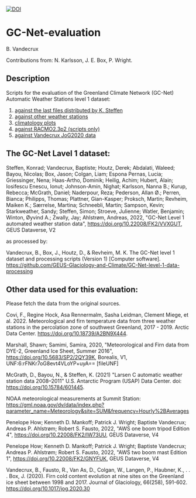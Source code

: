 [![DOI](https://zenodo.org/badge/DOI/10.5281/zenodo.7728938.svg)](https://doi.org/10.5281/zenodo.7728938)

# GC-Net-evaluation

B. Vandecrux

Contributions from: N. Karlsson, J. E. Box, P. Wright. 

## Description

Scripts for the evaluation of the Greenland Climate Network (GC-Net) Automatic Weather Stations level 1 dataset:
1) [against the last files distributed by K. Steffen](https://github.com/GEUS-Glaciology-and-Climate/GC-Net-evaluation/blob/master/out/L1_vs_historical_files/report_toc.md)
2) [against other weather stations](https://github.com/GEUS-Glaciology-and-Climate/GC-Net-evaluation/blob/master/out/L1_vs_other_AWS/report_toc.md)
3) [climatology plots](https://github.com/GEUS-Glaciology-and-Climate/GC-Net-evaluation/tree/master/out/L1_climatologies)
4) [against RACMO2.3p2 (scripts only)](https://github.com/GEUS-Glaciology-and-Climate/GC-Net-evaluation/blob/master/GC-Net-evaluation_vs_RACMO.py)
5) [against Vandecrux JoG2020 data](https://github.com/GEUS-Glaciology-and-Climate/GC-Net-evaluation/blob/master/GC-Net_L1_vs_JoG_data.py)

## The GC-Net Lavel 1 dataset:

Steffen, Konrad; Vandecrux, Baptiste; Houtz, Derek; Abdalati, Waleed; Bayou, Nicolas; Box, Jason; Colgan, Liam; Espona Pernas, Lucia; Griessinger, Nena; Haas-Artho, Dominik; Heilig, Achim; Hubert, Alain; Iosifescu Enescu, Ionut; Johnson-Amin, Nighat; Karlsson, Nanna B.; Kurup, Rebecca; McGrath, Daniel; Naderpour, Reza; Pederson, Allan Ø.; Perren, Bianca; Philipps, Thomas; Plattner, Gian-Kasper; Proksch, Martin; Revheim, Maiken K.; Særrelse, Martina; Schneebli, Martin; Sampson, Kevin; Starkweather, Sandy; Steffen, Simon; Stroeve, Julienne; Watler, Benjamin; Winton, Øyvind A.; Zwally, Jay; Ahlstrøm, Andreas, 2022, "GC-Net Level 1 automated weather station data", https://doi.org/10.22008/FK2/VVXGUT, GEUS Dataverse, V2 

as processed by:

Vandecrux, B., Box, J., Houtz, D., & Revheim, M. K. The GC-Net level 1 dataset and processing scripts (Version 1) [Computer software]. https://github.com/GEUS-Glaciology-and-Climate/GC-Net-level-1-data-processing

## Other data used for this evaluation:
Please fetch the data from the original sources.

Covi, F., Regine Hock, Asa Rennermalm, Sasha Leidman, Clement Miege, et al. 2022. Meteorological and firn temperature data from three weather stations in the percolation zone of southwest Greenland, 2017 - 2019. Arctic Data Center. https://doi.org/10.18739/A2BN9X444. 

Marshall, Shawn; Samimi, Samira, 2020, "Meteorological and Firn data from DYE-2, Greenland Ice Sheet, Summer 2016", https://doi.org/10.5683/SP2/2QY39K, Borealis, V1, UNF:6:rFNKr7oG8evt4VLoYP+uyA== [fileUNF] 

McGrath, D., Bayou, N., & Steffen, K. (2021) "Larsen C automatic weather station data 2008–2011" U.S. Antarctic Program (USAP) Data Center. doi: https://doi.org/10.15784/601445. 

NOAA meteorological measurements at Summit Station: https://gml.noaa.gov/dv/data/index.php?parameter_name=Meteorology&site=SUM&frequency=Hourly%2BAverages

Penelope How; Kenneth D. Mankoff; Patrick J. Wright; Baptiste Vandecrux; Andreas P. Ahlstrøm; Robert S. Fausto, 2022, "AWS one boom tripod Edition 4", https://doi.org/10.22008/FK2/IW73UU, GEUS Dataverse, V4 

Penelope How; Kenneth D. Mankoff; Patrick J. Wright; Baptiste Vandecrux; Andreas P. Ahlstrøm; Robert S. Fausto, 2022, "AWS two boom mast Edition 1", https://doi.org/10.22008/FK2/GNYFUK, GEUS Dataverse, V4 

Vandecrux, B., Fausto, R., Van As, D., Colgan, W., Langen, P., Haubner, K., . . . Box, J. (2020). Firn cold content evolution at nine sites on the Greenland ice sheet between 1998 and 2017. Journal of Glaciology, 66(258), 591-602. https://doi.org/10.1017/jog.2020.30
